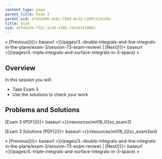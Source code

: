 ```yaml
---
content_type: page
parent_title: Exam 3
parent_uid: e79da896-ae6c-7889-8c52-c2803214c68e
title: Exam
uid: a5f42a3b-f32c-2c20-138b-c941619180b2
---
```


« [Previous]({{< baseurl >}}/pages/3.-double-integrals-and-line-integrals-in-the-plane/exam-3/session-73-exam-review) | [Next]({{< baseurl >}}/pages/4.-triple-integrals-and-surface-integrals-in-3-space) »

Overview
--------

In this session you will:

*   Take Exam 3
*   Use the solutions to check your work

Problems and Solutions
----------------------

[Exam 3 (PDF)]({{< baseurl >}}/resources/mit18_02sc_exam3)

[Exam 3 Solutions (PDF)]({{< baseurl >}}/resources/mit18_02sc_exam3sol)

« [Previous]({{< baseurl >}}/pages/3.-double-integrals-and-line-integrals-in-the-plane/exam-3/session-73-exam-review) | [Next]({{< baseurl >}}/pages/4.-triple-integrals-and-surface-integrals-in-3-space) »
